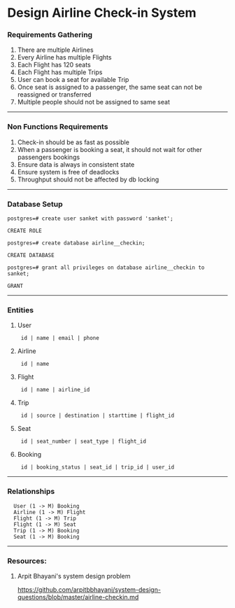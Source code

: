 # Design Airline Check-in System

### Requirements Gathering
1. There are multiple Airlines
2. Every Airline has multiple Flights
3. Each Flight has 120 seats
4. Each Flight has multiple Trips
5. User can book a seat for available Trip
6. Once seat is assigned to a passenger, the same seat can not be reassigned or transferred
7. Multiple people should not be assigned to same seat

---

### Non Functions Requirements
1. Check-in should be as fast as possible
2. When a passenger is booking a seat, it should not wait for other passengers bookings
3. Ensure data is always in consistent state
4. Ensure system is free of deadlocks
5. Throughput should not be affected by db locking

---

### Database Setup
    postgres=# create user sanket with password 'sanket';
    
    CREATE ROLE
    
    postgres=# create database airline__checkin;
    
    CREATE DATABASE
    
    postgres=# grant all privileges on database airline__checkin to sanket;
    
    GRANT

---

### Entities
1. User

        id | name | email | phone
2. Airline

        id | name
3. Flight

        id | name | airline_id
4. Trip

        id | source | destination | starttime | flight_id
5. Seat

        id | seat_number | seat_type | flight_id
6. Booking

        id | booking_status | seat_id | trip_id | user_id
---

### Relationships

      User (1 -> M) Booking
      Airline (1 -> M) Flight
      Flight (1 -> M) Trip
      Flight (1 -> M) Seat
      Trip (1 -> M) Booking
      Seat (1 -> M) Booking

---

### Resources:
1. Arpit Bhayani's system design problem 

   https://github.com/arpitbbhayani/system-design-questions/blob/master/airline-checkin.md
